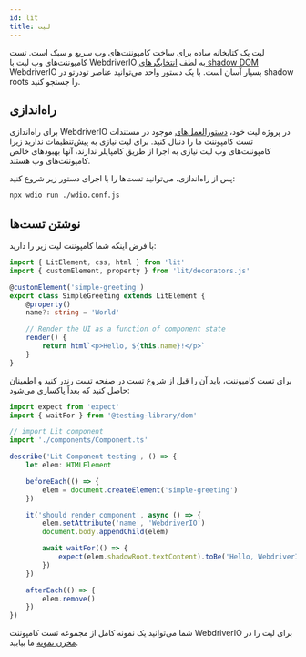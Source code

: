 ```yaml
---
id: lit
title: لیت
---
```


لیت یک کتابخانه ساده برای ساخت کامپوننت‌های وب سریع و سبک است. تست کامپوننت‌های وب لیت با WebdriverIO به لطف [انتخابگرهای shadow DOM](/docs/selectors#deep-selectors) WebdriverIO بسیار آسان است. با یک دستور واحد می‌توانید عناصر تودرتو در shadow roots را جستجو کنید.

## راه‌اندازی

برای راه‌اندازی WebdriverIO در پروژه لیت خود، [دستورالعمل‌های](/docs/component-testing#set-up) موجود در مستندات تست کامپوننت ما را دنبال کنید. برای لیت نیازی به پیش‌تنظیمات ندارید زیرا کامپوننت‌های وب لیت نیازی به اجرا از طریق کامپایلر ندارند، آنها بهبودهای خالص کامپوننت‌های وب هستند.

پس از راه‌اندازی، می‌توانید تست‌ها را با اجرای دستور زیر شروع کنید:

```sh
npx wdio run ./wdio.conf.js
```

## نوشتن تست‌ها

با فرض اینکه شما کامپوننت لیت زیر را دارید:

```ts title="./components/Component.ts"
import { LitElement, css, html } from 'lit'
import { customElement, property } from 'lit/decorators.js'

@customElement('simple-greeting')
export class SimpleGreeting extends LitElement {
    @property()
    name?: string = 'World'

    // Render the UI as a function of component state
    render() {
        return html`<p>Hello, ${this.name}!</p>`
    }
}
```

برای تست کامپوننت، باید آن را قبل از شروع تست در صفحه تست رندر کنید و اطمینان حاصل کنید که بعداً پاکسازی می‌شود:

```ts title="lit.test.js"
import expect from 'expect'
import { waitFor } from '@testing-library/dom'

// import Lit component
import './components/Component.ts'

describe('Lit Component testing', () => {
    let elem: HTMLElement

    beforeEach(() => {
        elem = document.createElement('simple-greeting')
    })

    it('should render component', async () => {
        elem.setAttribute('name', 'WebdriverIO')
        document.body.appendChild(elem)

        await waitFor(() => {
            expect(elem.shadowRoot.textContent).toBe('Hello, WebdriverIO!')
        })
    })

    afterEach(() => {
        elem.remove()
    })
})
```

شما می‌توانید یک نمونه کامل از مجموعه تست کامپوننت WebdriverIO برای لیت را در [مخزن نمونه](https://github.com/webdriverio/component-testing-examples/tree/main/lit-typescript-vite) ما بیابید.